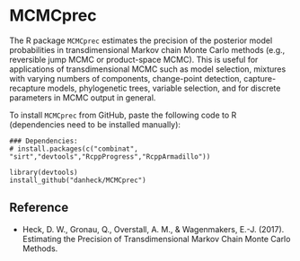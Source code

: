 # MCMCprec

The R package `MCMCprec` estimates the precision of the posterior model probabilities in transdimensional Markov chain Monte Carlo methods (e.g., reversible jump MCMC or product-space MCMC). This is useful for applications of transdimensional MCMC such as model selection, mixtures with varying numbers of components, change-point detection, capture-recapture models, phylogenetic trees, variable selection, and for discrete parameters in MCMC output in general.

To install `MCMCprec` from GitHub, paste the following code to R (dependencies need to be installed manually):

```
### Dependencies:
# install.packages(c("combinat", "sirt","devtools","RcppProgress","RcppArmadillo"))

library(devtools)
install_github("danheck/MCMCprec")
```

## Reference

* Heck, D. W., Gronau, Q., Overstall, A. M., & Wagenmakers, E.-J. (2017). Estimating the Precision of Transdimensional Markov Chain Monte Carlo Methods.
